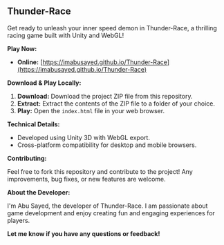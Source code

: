 ## Thunder-Race

Get ready to unleash your inner speed demon in Thunder-Race, a thrilling racing game built with Unity and WebGL!

**Play Now:**

* **Online:** [https://imabusayed.github.io/Thunder-Race](https://imabusayed.github.io/Thunder-Race)

**Download & Play Locally:**

1. **Download:** Download the project ZIP file from this repository.
2. **Extract:** Extract the contents of the ZIP file to a folder of your choice.
3. **Play:** Open the `index.html` file in your web browser.


**Technical Details:**

* Developed using Unity 3D with WebGL export.
* Cross-platform compatibility for desktop and mobile browsers.

**Contributing:**

Feel free to fork this repository and contribute to the project! Any improvements, bug fixes, or new features are welcome.

**About the Developer:**

I'm Abu Sayed, the developer of Thunder-Race. I am passionate about game development and enjoy creating fun and engaging experiences for players.

**Let me know if you have any questions or feedback!**
